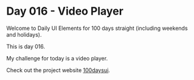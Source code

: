 Day 016 - Video Player
======================

Welcome to Daily UI Elements for 100 days straight (including weekends and holidays).

This is day 016.

My challenge for today is a video player.

Check out the project website [100daysui](www.100daysui.com).
